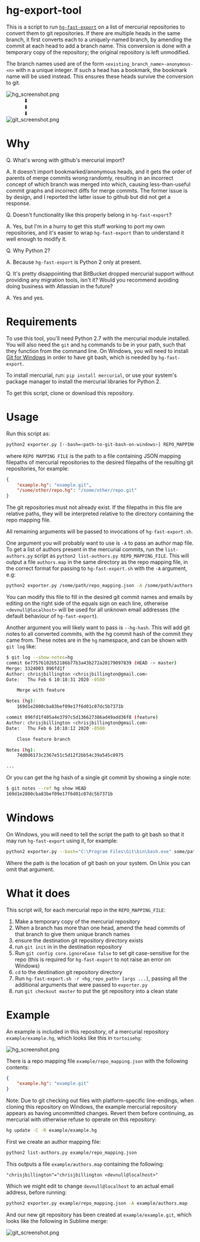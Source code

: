 hg-export-tool
=====================

This is a script to run [`hg-fast-export`](https://github.com/frej/fast-export/) on a
list of mercurial repositories to convert them to git repositories. If there are
multiple heads in the same branch, it first converts each to a uniquely-named branch, by
amending the commit at each head to add a branch name. This conversion is done with a
temporary copy of the repository; the original repository is left unmodified.

The branch names used are of the form `<existing_branch_name>-anonymous-<n>` with n a
unique integer. If such a head has a bookmark, the bookmark name will be used instead.
This ensures these heads survive the conversion to git.

![hg_screenshot.png](example/hg_screenshot.png)\
&nbsp;&nbsp;&nbsp;&nbsp;&nbsp;&nbsp;&nbsp;&nbsp;&nbsp;&nbsp;&nbsp;&nbsp;⬇\
&nbsp;&nbsp;&nbsp;&nbsp;&nbsp;&nbsp;&nbsp;&nbsp;&nbsp;&nbsp;&nbsp;&nbsp;⬇\
&nbsp;&nbsp;&nbsp;&nbsp;&nbsp;&nbsp;&nbsp;&nbsp;&nbsp;&nbsp;&nbsp;&nbsp;⬇\
![git_screenshot.png](example/git_screenshot.png)


Why
===

Q. What's wrong with github's mercurial import?

A. It doesn't import bookmarked/anonymous heads, and it gets the order of parents of
   merge commits wrong randomly, resulting in an incorrect concept of which branch was
   merged into which, causing less-than-useful commit graphs and incorrect diffs for
   merge commits. The former issue is by design, and I reported the latter issue to
   github but did not get a response.

Q. Doesn't functionality like this properly belong in `hg-fast-export`?

A. Yes, but I'm in a hurry to get this stuff working to port my own repositories, and
   it's easier to wrap `hg-fast-export` than to understand it well enough to modify it.

Q. Why Python 2?

A. Because `hg-fast-export` is Python 2 only at present.

Q. It's pretty disappointing that BitBucket dropped mercurial support without providing
   any migration tools, isn't it? Would you recommend avoiding doing business with
   Atlassian in the future?

A. Yes and yes.


Requirements
============

To use this tool, you'll need Python 2.7 with the mercurial module installed. You will
also need the `git` and `hg` commands to be in your path, such that they function from
the command line. On Windows, you will need to install [Git for
Windows](https://git-scm.com/download/win) in order to have git bash, which is needed by
`hg-fast-export`.

To install mercurial, run: `pip install mercurial`, or use your system's package manager
to install the mercurial libraries for Python 2.

To get this script, clone or download this repository.


Usage
=======

Run this script as:
```bash
python2 exporter.py [--bash=<path-to-git-bash-on-windows>] REPO_MAPPING_FILE [args ...]
```

where `REPO MAPPING FILE` is the path to a file containing JSON mapping filepaths of
mercurial repositories to the desired filepaths of the resulting git repositories, for
example:

```json
{
    "example.hg": "example.git",
    "/some/other/repo.hg": "/some/other/repo.git"
}
```

The git repositories must not already exist. If the filepaths in this file are relative
paths, they will be interpreted relative to the directory containing the repo mapping
file.

All remaining arguments will be passed to invocations of `hg-fast-export.sh`.

One argument you will probably want to use is `-A` to pass an author map file. To get a
list of authors present in the mercurial commits, run the `list-authors.py` script as
`python2 list-authors.py REPO_MAPPING_FILE`. This will output a file `authors.map` in
the same directory as the repo mapping file, in the correct format for passing to
`hg-fast-export.sh` with the `-A` argument, e.g:

```bash
python2 exporter.py /some/path/repo_mapping.json -A /some/path/authors.map 
```
You can modify this file to fill in the desired git commit names and emails by editing
on the right side of the equals sign on each line, otherwise `<devnull@localhost>` will
be used for all unknown email addresses (the default behaviour of `hg-fast-export`).

Another argument you will likely want to pass is `--hg-hash`. This will add git notes to
all converted commits, with the hg commit hash of the commit they came from. These notes
are in the `hg` namespace, and can be shown with `git log` like:

```bash
$ git log --show-notes=hg
commit 6e77576102b52186b77b3a43b272a20179097839 (HEAD -> master)
Merge: 3324003 896fd1f
Author: chrisjbillington <chrisjbillington@gmail.com>
Date:   Thu Feb 6 10:18:31 2020 -0500

    Merge with feature

Notes (hg):
    169d1e2800cba83bef09e17f6d01c07dc5b7371b

commit 896fd1f405a4e3797c5d136627386ad49add36f8 (feature)
Author: chrisjbillington <chrisjbillington@gmail.com>
Date:   Thu Feb 6 10:18:12 2020 -0500

    Close feature branch

Notes (hg):
    74d0d6173c2367e51c5d12f2bb54c39a545c8975

...

```

Or you can get the hg hash of a single git commit by showing a single note:

```bash
$ git notes --ref hg show HEAD
169d1e2800cba83bef09e17f6d01c07dc5b7371b
```

Windows
=======
On Windows, you will need to tell the script the path to git bash so that it may run
`hg-fast-export` using it, for example:

```bash
python2 exporter.py --bash="C:\Program Files\Git\bin\bash.exe" some/path/repo_mapping.json [args ...]`
```

Where the path is the location of git bash on your system. On Unix you can omit that
argument.


What it does
============
This script will, for each mercurial repo in the `REPO_MAPPING_FILE`:

1. Make a temporary copy of the mercurial repository
2. When a branch has more than one head, amend the head commits of that branch to give
   them unique branch names
3. ensure the destination git repository directory exists
4. run `git init` in in the destination repository
5. Run `git config core.ignoreCase false` to set git case-sensitive for the repo (this
   is required for `hg-fast-export` to not raise an error on Windows)
5. `cd` to the destination git repository directory
6. Run `hg-fast-export.sh -r <hg_repo_path> [args ...]`, passing all the additional
   arguments that were passed  to `exporter.py`
7. run `git checkout master` to put the git repository into a clean state


Example
=======

An example is included in this repository, of a mercurial repository
`example/example.hg`, which looks like this in `tortoisehg`:

![hg_screenshot.png](example/hg_screenshot.png)

There is a repo mapping file `example/repo_mapping.json` with
the following contents:
```json
{
    "example.hg": "example.git"
}
```

Note: Due to git checking out files with platform-specific line-endings, when cloning
this repository on Windows, the example mercurial repository appears as having
uncommitted changes. Revert them before continuing, as mercurial with otherwise refuse
to operate on this repository:
```bash
hg update -C -R example/example.hg
```

First we create an author mapping file:
```bash
python2 list-authors.py example/repo_mapping.json
```

This outputs a file `example/authors.map` containing the following:
```
"chrisjbillington"="chrisjbillington <devnull@localhost>"
```
Which we might edit to change `devnull@localhost` to an actual email address, before
running:
```bash
python2 exporter.py example/repo_mapping.json -A example/authors.map
```

And our new git repository has been created at `example/example.git`, which looks
like the following in Sublime merge:

![git_screenshot.png](example/git_screenshot.png)
